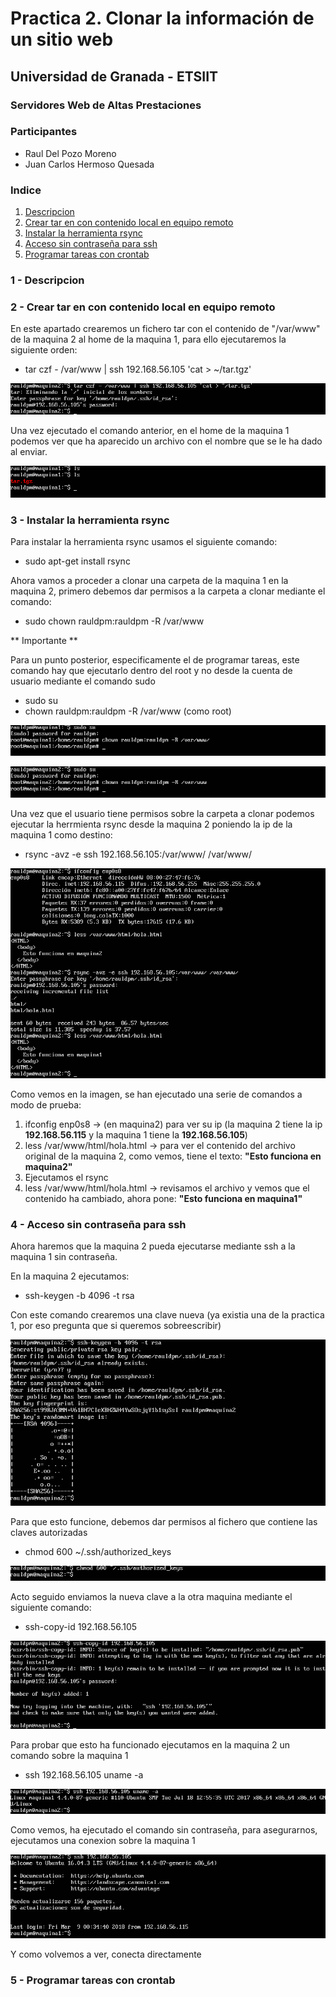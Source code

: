 # Practica 2. Clonar la información de un sitio web #
 
## Universidad de Granada - ETSIIT ##
### Servidores Web de Altas Prestaciones ###

### Participantes ###

- Raul Del Pozo Moreno
- Juan Carlos Hermoso Quesada

### Indice ###

1. [Descripcion](#id1)
2. [Crear tar en con contenido local en equipo remoto](#id2)
3. [Instalar la herramienta rsync](#id3)
4. [Acceso sin contraseña para ssh](#id4)
5. [Programar tareas con crontab](#id5)

### 1 - Descripcion <a name="id1"></a>



### 2 - Crear tar en con contenido local en equipo remoto <a name="id2"></a>

En este apartado crearemos un fichero tar con el contenido de "/var/www" de la maquina 2 al home de la maquina 1, para ello ejecutaremos la siguiente orden:

- tar czf - /var/www | ssh 192.168.56.105 'cat > ~/tar.tgz'

![Imagen CreacionYEnvioTarEnRemoto](https://github.com/rauldpm/SWAP1718/blob/master/Practica2/Imagenes/enviandoArchivo.png "Imagen CreacionYEnvioTarEnRemoto")

Una vez ejecutado el comando anterior, en el home de la maquina 1 podemos ver que ha aparecido un archivo con el nombre que se le ha dado al enviar.

![Imagen ComprobandoTar](https://github.com/rauldpm/SWAP1718/blob/master/Practica2/Imagenes/archivoRecibido.png "Imagen ComprobandoTar")


### 3 - Instalar la herramienta rsync <a name="id3"></a>

Para instalar la herramienta rsync usamos el siguiente comando:

- sudo apt-get install rsync

Ahora vamos a proceder a clonar una carpeta de la maquina 1 en la maquina 2, primero debemos dar permisos a la carpeta a clonar mediante el comando:

- sudo chown rauldpm:rauldpm -R /var/www

** Importante ** 

Para un punto posterior, especificamente el de programar tareas, este comando hay que ejecutarlo dentro del root y no desde la cuenta de usuario mediante el comando sudo

- sudo su
- chown rauldpm:rauldpm -R /var/www (como root)

![Imagen chown maquina1](https://github.com/rauldpm/SWAP1718/blob/master/Practica2/Imagenes/chown1.png "Imagen chown maquina 1")

![Imagen chown maquina2](https://github.com/rauldpm/SWAP1718/blob/master/Practica2/Imagenes/chown2.png "Imagen chown maquina 2")

Una vez que el usuario tiene permisos sobre la carpeta a clonar podemos ejecutar la herrmienta rsync desde la maquina 2 poniendo la ip de la maquina 1 como destino:

- rsync -avz -e ssh 192.168.56.105:/var/www/ /var/www/

![Imagen rsync](https://github.com/rauldpm/SWAP1718/blob/master/Practica2/Imagenes/rsyncMaquina1a2.png "Imagen rsync")

Como vemos en la imagen, se han ejecutado una serie de comandos a modo de prueba:

1. ifconfig enp0s8 -> (en maquina2) para ver su ip (la maquina 2 tiene la ip **192.168.56.115** y la maquina 1 tiene la **192.168.56.105**)
2. less /var/www/html/hola.html -> para ver el contenido del archivo original de la maquina 2, como vemos, tiene el texto: **"Esto funciona en maquina2"**
3. Ejecutamos el rsync
4. less /var/www/html/hola.html -> revisamos el archivo y vemos que el contenido ha cambiado, ahora pone: **"Esto funciona en maquina1"**


### 4 - Acceso sin contraseña para ssh <a name="id4"></a>

Ahora haremos que la maquina 2 pueda ejecutarse mediante ssh a la maquina 1 sin contraseña.

En la maquina 2 ejecutamos:

- ssh-keygen -b 4096 -t rsa

Con este comando crearemos una clave nueva (ya existia una de la practica 1, por eso pregunta que si queremos sobreescribir)

![Imagen ssh-keygen](https://github.com/rauldpm/SWAP1718/blob/master/Practica2/Imagenes/ssh-keygen.png "Imagen ssh-keygen")

Para que esto funcione, debemos dar permisos al fichero que contiene las claves autorizadas

- chmod 600 ~/.ssh/authorized_keys

![Imagen chmod](https://github.com/rauldpm/SWAP1718/blob/master/Practica2/Imagenes/chmod.png "Imagen chmod")

Acto seguido enviamos la nueva clave a la otra maquina mediante el siguiente comando:

- ssh-copy-id 192.168.56.105

![Imagen ssh-copy](https://github.com/rauldpm/SWAP1718/blob/master/Practica2/Imagenes/ssh-copy.png "Imagen ssh-copy")

Para probar que esto ha funcionado ejecutamos en la maquina 2 un comando sobre la maquina 1

- ssh 192.168.56.105 uname -a

![Imagen ssh-command](https://github.com/rauldpm/SWAP1718/blob/master/Practica2/Imagenes/sshCommand.png "Imagen ssh-command")

Como vemos, ha ejecutado el comando sin contraseña, para asegurarnos, ejecutamos una conexion sobre la maquina 1

![Imagen ssh-connect](https://github.com/rauldpm/SWAP1718/blob/master/Practica2/Imagenes/sshConnect.png "Imagen ssh-command")

Y como volvemos a ver, conecta directamente

### 5 - Programar tareas con crontab <a name="id5"></a>


